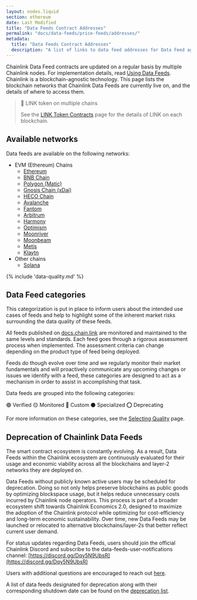 ```yaml
---
layout: nodes.liquid
section: ethereum
date: Last Modified
title: "Data Feeds Contract Addresses"
permalink: "docs/data-feeds/price-feeds/addresses/"
metadata:
  title: "Data Feeds Contract Addresses"
  description: "A list of links to data feed addresses for Data Feed aggregator contracts on supported networks."
---
```


Chainlink Data Feed contracts are updated on a regular basis by multiple Chainlink nodes. For implementation details, read [Using Data Feeds](/docs/data-feeds/price-feeds/). Chainlink is a blockchain-agnostic technology. This page lists the blockchain networks that Chainlink Data Feeds are currently live on, and the details of where to access them.

> 📘 LINK token on multiple chains
>
> See the [LINK Token Contracts](/docs/link-token-contracts/) page for the details of LINK on each blockchain.

## Available networks

Data feeds are available on the following networks:

- EVM (Ethereum) Chains
  - [Ethereum](/docs/data-feeds/price-feeds/addresses/ethereum/)
  - [BNB Chain](/docs/data-feeds/price-feeds/addresses/bnb-chain/)
  - [Polygon (Matic)](/docs/data-feeds/price-feeds/addresses/polygon/)
  - [Gnosis Chain (xDai)](/docs/data-feeds/price-feeds/addresses/gnosis-chain/)
  - [HECO Chain](/docs/data-feeds/price-feeds/addresses/heco-chain/)
  - [Avalanche](/docs/data-feeds/price-feeds/addresses/avalanche/)
  - [Fantom](/docs/data-feeds/price-feeds/addresses/fantom/)
  - [Arbitrum](/docs/data-feeds/price-feeds/addresses/arbitrum/)
  - [Harmony](/docs/data-feeds/price-feeds/addresses/harmony/)
  - [Optimism](/docs/data-feeds/price-feeds/addresses/optimism/)
  - [Moonriver](/docs/data-feeds/price-feeds/addresses/moonriver/)
  - [Moonbeam](/docs/data-feeds/price-feeds/addresses/moonbeam/)
  - [Metis](/docs/data-feeds/price-feeds/addresses/metis/)
  - [Klaytn](/docs/data-feeds/price-feeds/addresses/klaytn/)
- Other chains
  - [Solana](/docs/solana/data-feeds-solana/)

{% include 'data-quality.md' %}

## Data Feed categories

This categorization is put in place to inform users about the intended use cases of feeds and help to highlight some of the inherent market risks surrounding the data quality of these feeds.

All feeds published on [docs.chain.link](http://docs.chain.link) are monitored and maintained to the same levels and standards. Each feed goes through a rigorous assessment process when implemented. The assessment criteria can change depending on the product type of feed being deployed.

Feeds do though evolve over time and we regularly monitor their market fundamentals and will proactively communicate any upcoming changes or issues we identify with a feed, these categories are designed to act as a mechanism in order to assist in accomplishing that task.

Data feeds are grouped into the following categories:

🟢 Verified
🟡 Monitored
🔵 Custom
⚫ Specialized
⭕ Deprecating

For more information on these categories, see the [Selecting Quality](/docs/selecting-data-feeds/#data-feed-categories) page.

## Deprecation of Chainlink Data Feeds

The smart contract ecosystem is constantly evolving. As a result, Data Feeds within the Chainlink ecosystem are continuously evaluated for their usage and economic viability across all the blockchains and layer-2 networks they are deployed on.

Data Feeds without publicly known active users may be scheduled for deprecation. Doing so not only helps preserve blockchains as public goods by optimizing blockspace usage, but it helps reduce unnecessary costs incurred by Chainlink node operators. This process is part of a broader ecosystem shift towards Chainlink Economics 2.0, designed to maximize the adoption of the Chainlink protocol while optimizing for cost-efficiency and long-term economic sustainability. Over time, new Data Feeds may be launched or relocated to alternative blockchains/layer-2s that better reflect current user demand.

For status updates regarding Data Feeds, users should join the official Chainlink Discord and subscribe to the data-feeds-user-notifications channel: [https://discord.gg/Dqy5N9UbsR](https://discord.gg/Dqy5N9UbsR)

Users with additional questions are encouraged to reach out [here](https://chainlinkcommunity.typeform.com/s/dataFeedQs).

A list of data feeds designated for deprecation along with their corresponding shutdown date can be found on the [deprecation list](/docs/deprecating-feeds/).
